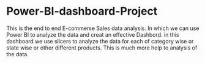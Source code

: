 # Power-BI-dashboard-Project
This is the end to end E-commerse Sales data analysis. 
  In which we can use Power BI to analyze the data and creat an effective Dashbord.
  in this dashboard we use slicers to analyze the data for each of category wise or state wise or other different products. This is much more help to analysis of the data.
